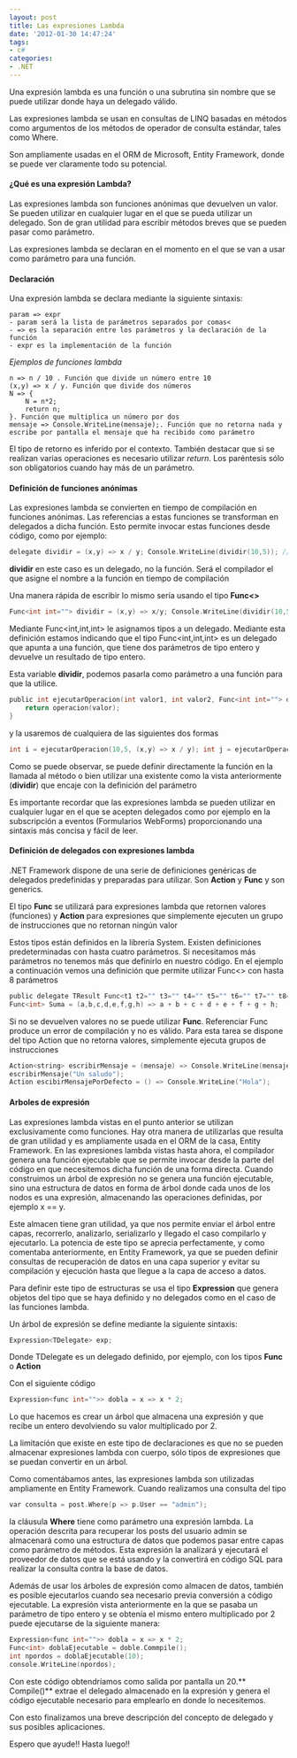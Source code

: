 ```yaml
---
layout: post
title: Las expresiones Lambda
date: '2012-01-30 14:47:24'
tags: 
- c#
categories:
- .NET
---
```



Una expresión lambda es una función o una subrutina sin nombre que se puede utilizar donde haya un delegado válido.

Las expresiones lambda se usan en consultas de LINQ basadas en métodos como argumentos de los métodos de operador de consulta estándar, tales como Where.

Son ampliamente usadas en el ORM de Microsoft, Entity Framework, donde se puede ver claramente todo su potencial.

#### ¿Qué es una expresión Lambda?

Las expresiones lambda son funciones anónimas que devuelven un valor. Se pueden utilizar en cualquier lugar en el que se pueda utilizar un delegado. Son de gran utilidad para escribir métodos breves que se pueden pasar como parámetro.

Las expresiones lambda se declaran en el momento en el que se van a usar como parámetro para una función.

#### Declaración

Una expresión lambda se declara mediante la siguiente sintaxis:

```
param => expr
- param será la lista de parámetros separados por comas<
- => es la separación entre los parámetros y la declaración de la función
- expr es la implementación de la función
```

*Ejemplos de funciones lambda*

```
n => n / 10 . Función que divide un número entre 10
(x,y) => x / y. Función que divide dos números
N => {
    N = n*2;
    return n;
}. Función que multiplica un número por dos
mensaje => Console.WriteLine(mensaje);. Función que no retorna nada y escribe por pantalla el mensaje que ha recibido como parámetro
```

El tipo de retorno es inferido por el contexto. También destacar que si se realizan varias operaciones es necesario utilizar *return*. Los paréntesis sólo son obligatorios cuando hay más de un parámetro.

#### Definición de funciones anónimas

Las expresiones lambda se convierten en tiempo de compilación en funciones anónimas. Las referencias a estas funciones se transforman en delegados a dicha función. Esto permite invocar estas funciones desde código, como por ejemplo:

```c
delegate dividir = (x,y) => x / y; Console.WriteLine(dividir(10,5)); // Escribirá un 2
```

**dividir** en este caso es un delegado, no la función. Será el compilador el que asigne el nombre a la función en tiempo de compilación

Una manera rápida de escribir lo mismo sería usando el tipo **Func<>**

```c
Func<int int=""> dividir = (x,y) => x/y; Console.WriteLine(dividir(10,5)); // Escribirá un 2</int>
```

Mediante Func<int,int,int> le asignamos tipos a un delegado. Mediante esta definición estamos indicando que el tipo Func<int,int,int> es un delegado que apunta a una función, que tiene dos parámetros de tipo entero y devuelve un resultado de tipo entero.

Esta variable **dividir**, podemos pasarla como parámetro a una función para que la utilice.

```c
public int ejecutarOperacion(int valor1, int valor2, Func<int int=""> operacion) { 
    return operacion(valor); 
}
```

y la usaremos de cualquiera de las siguientes dos formas

```c
int i = ejecutarOperacion(10,5, (x,y) => x / y); int j = ejecutarOperacion(10,5, dividir);
```

Como se puede observar, se puede definir directamente la función en la llamada al método o bien utilizar una existente como la vista anteriormente (**dividir**) que encaje con la definición del parámetro

Es importante recordar que las expresiones lambda se pueden utilizar en cualquier lugar en el que se acepten delegados como por ejemplo en la subscripción a eventos (Formularios WebForms) proporcionando una sintaxis más concisa y fácil de leer.

#### Definición de delegados con expresiones lambda

.NET Framework dispone de una serie de definiciones genéricas de delegados predefinidas y preparadas para utilizar. Son **Action** y **Func** y son generics.

El tipo **Func** se utilizará para expresiones lambda que retornen valores (funciones) y **Action** para expresiones que simplemente ejecuten un grupo de instrucciones que no retornan ningún valor

Estos tipos están definidos en la librería System. Existen definiciones predeterminadas con hasta cuatro parámetros. Si necesitamos más parámetros no tenemos más que definirlo en nuestro código. En el ejemplo a continuación vemos una definición que permite utilizar Func<> con hasta 8 parámetros

```c
public delegate TResult Func<t1 t2="" t3="" t4="" t5="" t6="" t7="" t8="" tresult=""> (T1 p1, T2 p2, T3 p3, T4 p4, T5 p5, T6 p6, T7 p7, T8 p8); 
Func<int> Suma = (a,b,c,d,e,f,g,h) => a + b + c + d + e + f + g + h;
```

Si no se devuelven valores no se puede utilizar **Func**. Referenciar Func<int> produce un error de compilación y no es válido. Para esta tarea se dispone del tipo Action que no retorna valores, simplemente ejecuta grupos de instrucciones</int>

```c
Action<string> escribirMensaje = (mensaje) => Console.WriteLine(mensaje);
escribirMensaje("Un saludo");
Action escibirMensajePorDefecto = () => Console.WriteLine("Hola");
```

#### Arboles de expresión

Las expresiones lambda vistas en el punto anterior se utilizan exclusivamente como funciones. Hay otra manera de utilizarlas que resulta de gran utilidad y es ampliamente usada en el ORM de la casa, Entity Framework. En las expresiones lambda vistas hasta ahora, el compilador genera una función ejecutable que se permite invocar desde la parte del código en que necesitemos dicha función de una forma directa. Cuando construimos un árbol de expresión no se genera una función ejecutable, sino una estructura de datos en forma de árbol donde cada unos de los nodos es una expresión, almacenando las operaciones definidas, por ejemplo x == y.

Este almacen tiene gran utilidad, ya que nos permite enviar el árbol entre capas, recorrerlo, analizarlo, serializarlo y llegado el caso compilarlo y ejecutarlo. La potencia de este tipo se aprecia perfectamente, y como comentaba anteriormente, en Entity Framework, ya que se pueden definir consultas de recuperación de datos en una capa superior y evitar su compilación y ejecución hasta que llegue a la capa de acceso a datos.

Para definir este tipo de estructuras se usa el tipo **Expression** que genera objetos del tipo que se haya definido y no delegados como en el caso de las funciones lambda.

Un árbol de expresión se define mediante la siguiente sintaxis:

```c
Expression<TDelegate> exp;
```

Donde TDelegate es un delegado definido, por ejemplo, con los tipos **Func** o **Action**

Con el siguiente código

```c
Expression<func int="">> dobla = x => x * 2;
```

Lo que hacemos es crear un árbol que almacena una expresión y que recibe un entero devolviendo su valor multiplicado por 2.

La limitación que existe en este tipo de declaraciones es que no se pueden almacenar expresiones lambda con cuerpo, sólo tipos de expresiones que se puedan convertir en un árbol.

Como comentábamos antes, las expresiones lambda son utilizadas ampliamente en Entity Framework. Cuando realizamos una consulta del tipo

```c
var consulta = post.Where(p => p.User == "admin");
```

la cláusula **Where** tiene como parámetro una expresión lambda. La operación descrita para recuperar los posts del usuario admin se almacenará como una estructura de datos que podemos pasar entre capas como parámetro de métodos. Esta expresión la analizará y ejecutará el proveedor de datos que se está usando y la convertirá en código SQL para realizar la consulta contra la base de datos.

Además de usar los árboles de expresión como almacen de datos, también es posible ejecutarlos cuando sea necesario previa conversión a código ejecutable. La expresión vista anteriormente en la que se pasaba un parámetro de tipo entero y se obtenía el mismo entero multiplicado por 2 puede ejecutarse de la siguiente manera:

```c
Expression<func int="">> dobla = x => x * 2; 
Func<int> doblaEjecutable = doble.Commpile();
int npordos = doblaEjecutable(10); 
console.WriteLine(npordos);
```

Con este código obtendríamos como salida por pantalla un 20.** Compile()** extrae el delegado almacenado en la expresión y genera el código ejecutable necesario para emplearlo en donde lo necesitemos.

Con esto finalizamos una breve descripción del concepto de delegado y sus posibles aplicaciones.

Espero que ayude!! Hasta luego!!



